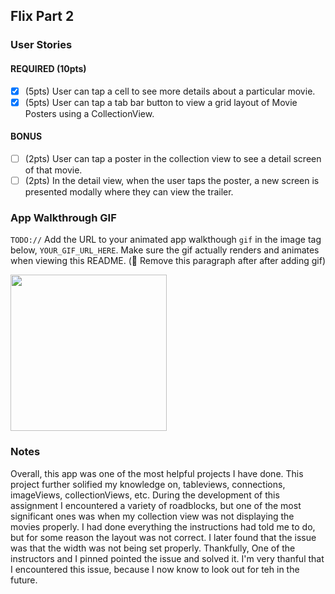 
## Flix Part 2

### User Stories

#### REQUIRED (10pts)
- [x] (5pts) User can tap a cell to see more details about a particular movie.
- [x] (5pts) User can tap a tab bar button to view a grid layout of Movie Posters using a CollectionView.

#### BONUS
- [ ] (2pts) User can tap a poster in the collection view to see a detail screen of that movie.
- [ ] (2pts) In the detail view, when the user taps the poster, a new screen is presented modally where they can view the trailer.

### App Walkthrough GIF
`TODO://` Add the URL to your animated app walkthough `gif` in the image tag below, `YOUR_GIF_URL_HERE`. Make sure the gif actually renders and animates when viewing this README. (🚫 Remove this paragraph after after adding gif)

<img src="YOUR_GIF_URL_HERE" width=250><br>

### Notes
Overall, this app was one of the most helpful projects I have done. This project further solified my knowledge on, tableviews, connections, imageViews, collectionViews, etc. During the development of this assignment I encountered a variety of roadblocks, but one of the most significant ones was when my collection view was not displaying the movies properly. I had done everything the instructions had told me to do, but for some reason the layout was not correct. I later found that the issue was that the width was not being set properly. Thankfully, One of the instructors and I pinned pointed the issue and solved it. I'm very thanful that I encountered this issue, because I now know to look out for teh in the future. 
